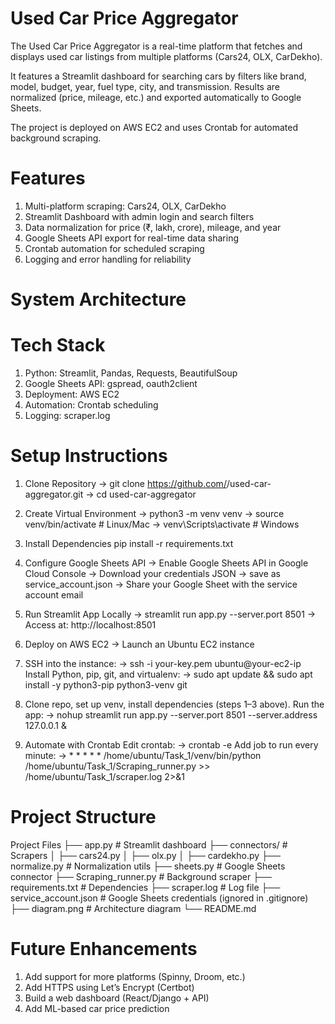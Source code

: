 # Used Car Price Aggregator

The Used Car Price Aggregator is a real-time platform that fetches and displays used car listings from multiple platforms (Cars24, OLX, CarDekho).

It features a Streamlit dashboard for searching cars by filters like brand, model, budget, year, fuel type, city, and transmission.
Results are normalized (price, mileage, etc.) and exported automatically to Google Sheets.

The project is deployed on AWS EC2 and uses Crontab for automated background scraping.

# Features
1. Multi-platform scraping: Cars24, OLX, CarDekho
2. Streamlit Dashboard with admin login and search filters
3. Data normalization for price (₹, lakh, crore), mileage, and year
4. Google Sheets API export for real-time data sharing
5. Crontab automation for scheduled scraping
6. Logging and error handling for reliability

# System Architecture


# Tech Stack
1. Python: Streamlit, Pandas, Requests, BeautifulSoup
2. Google Sheets API: gspread, oauth2client
3. Deployment: AWS EC2
4. Automation: Crontab scheduling
5. Logging: scraper.log

# Setup Instructions

1. Clone Repository
  -> git clone https://github.com/<your-username>/used-car-aggregator.git
  -> cd used-car-aggregator

2. Create Virtual Environment
  -> python3 -m venv venv
  -> source venv/bin/activate   # Linux/Mac
  -> venv\Scripts\activate      # Windows

3. Install Dependencies
pip install -r requirements.txt

4. Configure Google Sheets API
  -> Enable Google Sheets API in Google Cloud Console
  -> Download your credentials JSON → save as service_account.json
  -> Share your Google Sheet with the service account email

5. Run Streamlit App Locally
  -> streamlit run app.py --server.port 8501
  -> Access at: http://localhost:8501

6. Deploy on AWS EC2
  -> Launch an Ubuntu EC2 instance

7. SSH into the instance:
   -> ssh -i your-key.pem ubuntu@your-ec2-ip
  Install Python, pip, git, and virtualenv:
   -> sudo apt update && sudo apt install -y python3-pip python3-venv git
8. Clone repo, set up venv, install dependencies (steps 1–3 above).
  Run the app:
    -> nohup streamlit run app.py --server.port 8501 --server.address 127.0.0.1 &

9. Automate with Crontab
  Edit crontab:
    -> crontab -e
  Add job to run every minute:
    -> * * * * * /home/ubuntu/Task_1/venv/bin/python /home/ubuntu/Task_1/Scraping_runner.py >> /home/ubuntu/Task_1/scraper.log 2>&1

# Project Structure

Project Files
├── app.py                # Streamlit dashboard
├── connectors/           # Scrapers
│   ├── cars24.py
│   ├── olx.py
│   ├── cardekho.py
├── normalize.py          # Normalization utils
├── sheets.py             # Google Sheets connector
├── Scraping_runner.py    # Background scraper
├── requirements.txt      # Dependencies
├── scraper.log           # Log file
├── service_account.json  # Google Sheets credentials (ignored in .gitignore)
├── diagram.png           # Architecture diagram
└── README.md

# Future Enhancements
1. Add support for more platforms (Spinny, Droom, etc.)
2. Add HTTPS using Let’s Encrypt (Certbot)
3. Build a web dashboard (React/Django + API)
4. Add ML-based car price prediction
